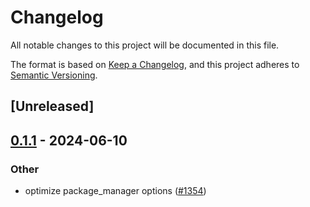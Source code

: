 # Changelog
All notable changes to this project will be documented in this file.

The format is based on [Keep a Changelog](https://keepachangelog.com/en/1.0.0/),
and this project adheres to [Semantic Versioning](https://semver.org/spec/v2.0.0.html).

## [Unreleased]

## [0.1.1](https://github.com/ErKeLost/farm/compare/create-farm-v0.1.0...create-farm-v0.1.1) - 2024-06-10

### Other
- optimize package_manager options ([#1354](https://github.com/ErKeLost/farm/pull/1354))
